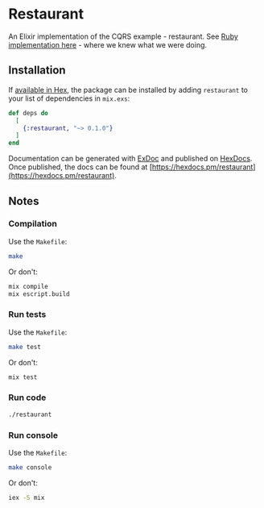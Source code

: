 # Restaurant

An Elixir implementation of the CQRS example - restaurant. See [Ruby implementation here](https://github.com/hannakalinowska/restaurant/) - where we knew what we were doing.

## Installation

If [available in Hex](https://hex.pm/docs/publish), the package can be installed
by adding `restaurant` to your list of dependencies in `mix.exs`:

```elixir
def deps do
  [
    {:restaurant, "~> 0.1.0"}
  ]
end
```

Documentation can be generated with [ExDoc](https://github.com/elixir-lang/ex_doc)
and published on [HexDocs](https://hexdocs.pm). Once published, the docs can
be found at [https://hexdocs.pm/restaurant](https://hexdocs.pm/restaurant).

## Notes

### Compilation

Use the `Makefile`:
```sh
make
```
Or don't:

```sh
mix compile
mix escript.build
```

### Run tests

Use the `Makefile`:
```sh
make test
```
Or don't:
```sh
mix test
```

### Run code

```sh
./restaurant
```

### Run console

Use the `Makefile`:
```sh
make console
```
Or don't:
```sh
iex -S mix
```

